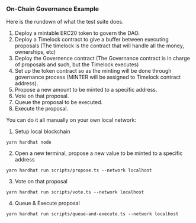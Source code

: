 ### On-Chain Governance Example

Here is the rundown of what the test suite does. 

1. Deploy a mintable ERC20 token to govern the DAO.
2. Deploy a Timelock contract to give a buffer between executing proposals (The timelock is the contract that will handle all the money, ownerships, etc)
3. Deploy the Governence contract (The Governance contract is in charge of proposals and such, but the Timelock executes)
4. Set up the token contract so as the minting will be done through governance process (MINTER will be assigned to Timelock contract address).
5. Propose a new amount to be minted to a specific address.
6. Vote on that proposal.
7. Queue the proposal to be executed.
8. Execute the proposal.


You can do it all manually on your own local network:

1. Setup local blockchain 
```
yarn hardhat node
```

2. Open a new terminal, propose a new value to be minted to a specific address

```
yarn hardhat run scripts/propose.ts --network localhost
```

3. Vote on that proposal

```
yarn hardhat run scripts/vote.ts --network localhost
```

4. Queue & Execute proposal

```
yarn hardhat run scripts/queue-and-execute.ts --network localhost
```


